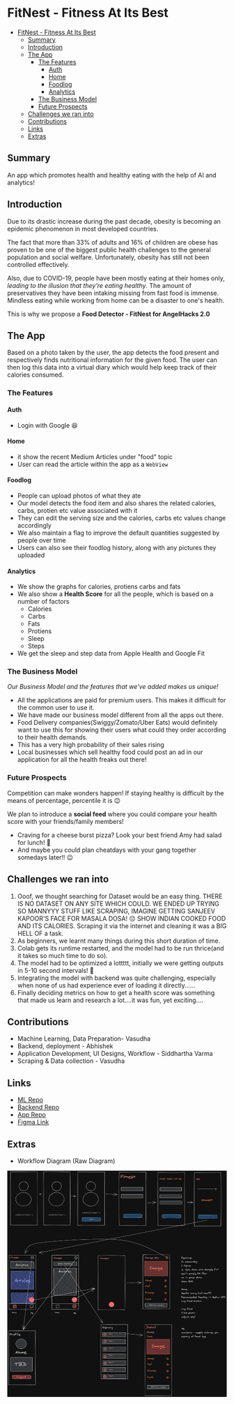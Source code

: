 # FitNest - Fitness At Its Best

- [FitNest - Fitness At Its Best](#fitnest---fitness-at-its-best)
  - [Summary](#summary)
  - [Introduction](#introduction)
  - [The App](#the-app)
    - [The Features](#the-features)
      - [Auth](#auth)
      - [Home](#home)
      - [Foodlog](#foodlog)
      - [Analytics](#analytics)
    - [The Business Model](#the-business-model)
    - [Future Prospects](#future-prospects)
  - [Challenges we ran into](#challenges-we-ran-into)
  - [Contributions](#contributions)
  - [Links](#links)
  - [Extras](#extras)

## Summary
An app which promotes health and healthy eating with the help of AI and analytics!
## Introduction
Due to its drastic increase during the past decade, obesity is becoming an epidemic
phenomenon in most developed countries. 

The fact that more than 33% of adults and 16% of children are obese has proven to 
be one of the biggest public health challenges to the general  population and social 
welfare. Unfortunately, obesity has still not been controlled effectively.

Also, due to COVID-19, people have been mostly eating at their homes only, *leading
to the illusion that they’re eating healthy*. The amount of preservatives they have
been intaking missing from fast food is immense. Mindless eating while working from
home can be a disaster to one's health.

This is why we propose a **Food Detector - FitNest for AngelHacks 2.0**

## The App
Based on a photo taken by the user, the app detects the food present and respectively
finds nutritional information for the given food. The user can then log this data into
a virtual diary which would help keep track of their calories consumed.

### The Features

#### Auth
* Login with Google 😆
#### Home
* it show the recent Medium Articles under "food" topic
* User can read the article within the app as a `WebView`

#### Foodlog
* People can upload photos of what they ate
* Our model detects the food item and also shares the related calories, carbs, protien etc value associated with it
* They can edit the serving size and the calories, carbs etc values change accordingly
* We also maintain a flag to improve the default quantities suggested by people over time
* Users can also see their foodlog history, along with any pictures they uploaded

#### Analytics
* We show the graphs for calories, protiens carbs and fats
* We also show a **Health Score** for all the people, which is based on a number of factors
  * Calories
  * Carbs 
  * Fats
  * Protiens
  * Sleep
  * Steps
* We get the sleep and step data from Apple Health and Google Fit

### The Business Model
*Our Business Model and the features that we've added makes us unique!*

* All the applications are paid for premium users. This makes it difficult for the common user to use it.
* We have made our business model different from all the apps out there. 
* Food Delivery companies(Swiggy/Zomato/Uber Eats) would definitely want to use this for showing their users 
what could they order according to their health demands. 
* This has a very high probability of their sales rising 
* Local businesses which sell healthy food could post an ad in our application for all the health freaks out there!

### Future Prospects
Competition can make wonders happen!  If staying healthy is difficult by the means of percentage, 
percentile it is 😉

We plan to introduce a **social feed** where you could compare your health score with your friends/family members!
* Craving for a cheese burst pizza? Look your best friend Amy had salad for lunch! 👀
* And maybe you could plan cheatdays with your gang together somedays later!! 😉


## Challenges we ran into
1. Ooof, we thought searching for Dataset would be an easy thing. THERE IS NO DATASET ON ANY SITE WHICH COULD. WE ENDED UP TRYING SO MANNYYY STUFF LIKE SCRAPING, IMAGINE GETTING SANJEEV KAPOOR'S FACE FOR MASALA DOSA! :pensive:
SHOW INDIAN COOKED FOOD AND ITS CALORIES.  Scraping it via the internet and cleaning it was a BIG HELL OF a task.
2. As beginners, we learnt many things during this short duration of time.
3. Colab gets its runtime restarted, and the model had to be run thrice(and it takes so much time to do so).
4. The model had to be optimized a lottttt, initially we were getting outputs in 5-10 second intervals! 👀
5. Integrating the model with backend was quite challenging, especially when none of us had experience ever of loading it directly......
6. Finally deciding metrics on how to get a health score was something that made us learn and research a lot....it was fun, yet exciting....


## Contributions
* Machine Learning, Data Preparation- Vasudha 
* Backend, deployment - Abhishek
* Application Development, UI Designs, Workflow - Siddhartha Varma
* Scraping & Data collection - Vasudha

## Links
* [ML Repo](https://github.com/FitNest-Fitness-at-its-Best/Machine-Learning)
* [Backend Repo](https://github.com/FitNest-Fitness-at-its-Best/Backend)
* [App Repo](https://github.com/FitNest-Fitness-at-its-Best/app)
* [Figma Link](https://www.figma.com/file/Ywmx3rJWdPNaqqPJLntwDW/Fitnest?node-id=0%3A1&frame-preset-name=iPhone%2011%20Pro%20Max)

## Extras

* Workflow Diagram (Raw Diagram)
  
![excalidraw is the best](screenshots/image%201.png)

